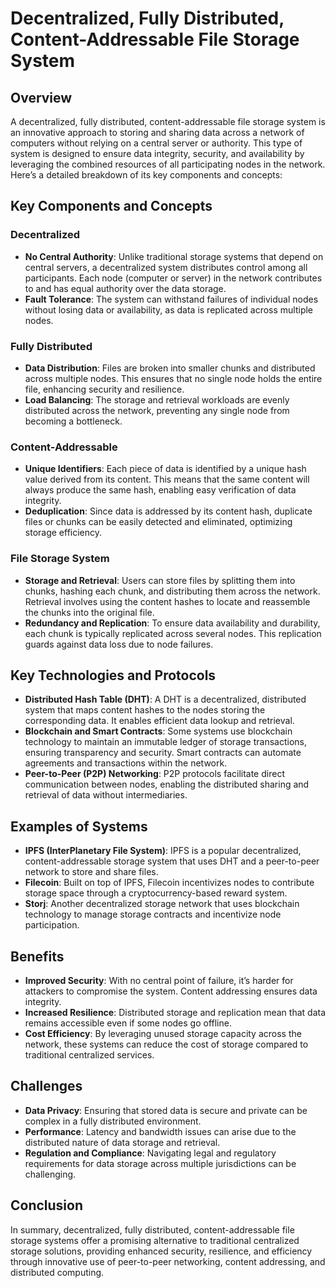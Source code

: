 # Decentralized, Fully Distributed, Content-Addressable File Storage System

## Overview

A decentralized, fully distributed, content-addressable file storage system is an innovative approach to storing and sharing data across a network of computers without relying on a central server or authority. This type of system is designed to ensure data integrity, security, and availability by leveraging the combined resources of all participating nodes in the network. Here’s a detailed breakdown of its key components and concepts:

## Key Components and Concepts

### Decentralized
- **No Central Authority**: Unlike traditional storage systems that depend on central servers, a decentralized system distributes control among all participants. Each node (computer or server) in the network contributes to and has equal authority over the data storage.
- **Fault Tolerance**: The system can withstand failures of individual nodes without losing data or availability, as data is replicated across multiple nodes.

### Fully Distributed
- **Data Distribution**: Files are broken into smaller chunks and distributed across multiple nodes. This ensures that no single node holds the entire file, enhancing security and resilience.
- **Load Balancing**: The storage and retrieval workloads are evenly distributed across the network, preventing any single node from becoming a bottleneck.

### Content-Addressable
- **Unique Identifiers**: Each piece of data is identified by a unique hash value derived from its content. This means that the same content will always produce the same hash, enabling easy verification of data integrity.
- **Deduplication**: Since data is addressed by its content hash, duplicate files or chunks can be easily detected and eliminated, optimizing storage efficiency.

### File Storage System
- **Storage and Retrieval**: Users can store files by splitting them into chunks, hashing each chunk, and distributing them across the network. Retrieval involves using the content hashes to locate and reassemble the chunks into the original file.
- **Redundancy and Replication**: To ensure data availability and durability, each chunk is typically replicated across several nodes. This replication guards against data loss due to node failures.

## Key Technologies and Protocols
- **Distributed Hash Table (DHT)**: A DHT is a decentralized, distributed system that maps content hashes to the nodes storing the corresponding data. It enables efficient data lookup and retrieval.
- **Blockchain and Smart Contracts**: Some systems use blockchain technology to maintain an immutable ledger of storage transactions, ensuring transparency and security. Smart contracts can automate agreements and transactions within the network.
- **Peer-to-Peer (P2P) Networking**: P2P protocols facilitate direct communication between nodes, enabling the distributed sharing and retrieval of data without intermediaries.

## Examples of Systems
- **IPFS (InterPlanetary File System)**: IPFS is a popular decentralized, content-addressable storage system that uses DHT and a peer-to-peer network to store and share files.
- **Filecoin**: Built on top of IPFS, Filecoin incentivizes nodes to contribute storage space through a cryptocurrency-based reward system.
- **Storj**: Another decentralized storage network that uses blockchain technology to manage storage contracts and incentivize node participation.

## Benefits
- **Improved Security**: With no central point of failure, it’s harder for attackers to compromise the system. Content addressing ensures data integrity.
- **Increased Resilience**: Distributed storage and replication mean that data remains accessible even if some nodes go offline.
- **Cost Efficiency**: By leveraging unused storage capacity across the network, these systems can reduce the cost of storage compared to traditional centralized services.

## Challenges
- **Data Privacy**: Ensuring that stored data is secure and private can be complex in a fully distributed environment.
- **Performance**: Latency and bandwidth issues can arise due to the distributed nature of data storage and retrieval.
- **Regulation and Compliance**: Navigating legal and regulatory requirements for data storage across multiple jurisdictions can be challenging.

## Conclusion

In summary, decentralized, fully distributed, content-addressable file storage systems offer a promising alternative to traditional centralized storage solutions, providing enhanced security, resilience, and efficiency through innovative use of peer-to-peer networking, content addressing, and distributed computing.

